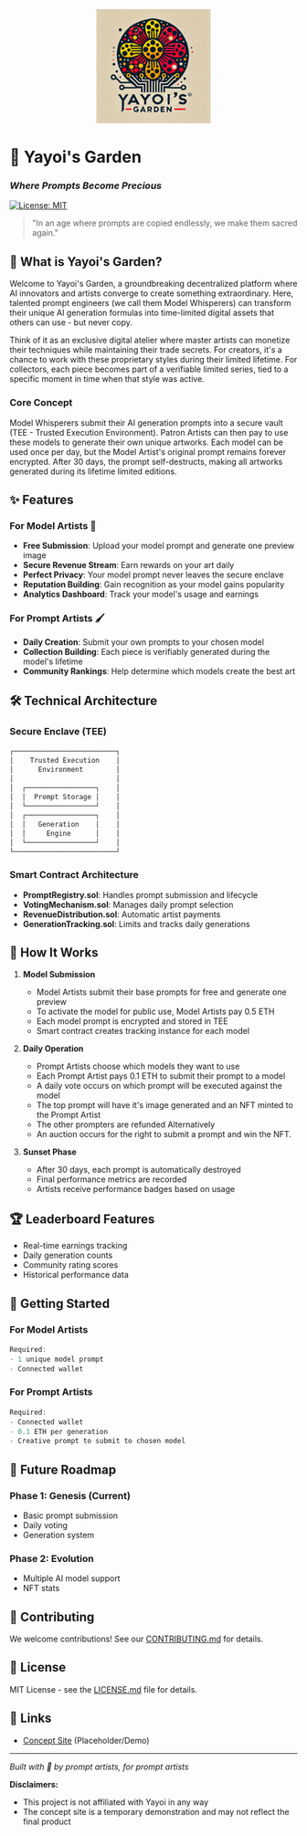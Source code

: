 <p align="center">
  <img src="assets/logo.webp" alt="Yayoi's Garden Logo" width="200"/>
</p>

# 🎨 Yayoi's Garden
### _Where Prompts Become Precious_

[![License: MIT](https://img.shields.io/badge/License-MIT-blue.svg)](LICENSE.md)

> "In an age where prompts are copied endlessly, we make them sacred again."

## 🌟 What is Yayoi's Garden?

Welcome to Yayoi's Garden, a groundbreaking decentralized platform where AI innovators and artists converge to create something extraordinary. Here, talented prompt engineers (we call them Model Whisperers) can transform their unique AI generation formulas into time-limited digital assets that others can use - but never copy.

Think of it as an exclusive digital atelier where master artists can monetize their techniques while maintaining their trade secrets. For creators, it's a chance to work with these proprietary styles during their limited lifetime. For collectors, each piece becomes part of a verifiable limited series, tied to a specific moment in time when that style was active.

### Core Concept
Model Whisperers submit their AI generation prompts into a secure vault (TEE - Trusted Execution Environment). Patron Artists can then pay to use these models to generate their own unique artworks. Each model can be used once per day, but the Model Artist's original prompt remains forever encrypted. After 30 days, the prompt self-destructs, making all artworks generated during its lifetime limited editions.

## ✨ Features

### For Model Artists 🎨
- **Free Submission**: Upload your model prompt and generate one preview image
- **Secure Revenue Stream**: Earn rewards on your art daily
- **Perfect Privacy**: Your model prompt never leaves the secure enclave
- **Reputation Building**: Gain recognition as your model gains popularity
- **Analytics Dashboard**: Track your model's usage and earnings

### For Prompt Artists 🖌
- **Daily Creation**: Submit your own prompts to your chosen model
- **Collection Building**: Each piece is verifiably generated during the model's lifetime
- **Community Rankings**: Help determine which models create the best art

## 🛠 Technical Architecture

### Secure Enclave (TEE)
```
┌─────────────────────────┐
│    Trusted Execution    │
│      Environment        │
│                         │
│  ┌─────────────────┐    │
│  │  Prompt Storage │    │
│  └─────────────────┘    │
│  ┌─────────────────┐    │
│  │   Generation    │    │
│  │     Engine      │    │
│  └─────────────────┘    │
└─────────────────────────┘
```

### Smart Contract Architecture
- **PromptRegistry.sol**: Handles prompt submission and lifecycle
- **VotingMechanism.sol**: Manages daily prompt selection
- **RevenueDistribution.sol**: Automatic artist payments
- **GenerationTracking.sol**: Limits and tracks daily generations

## 💫 How It Works

1. **Model Submission**
   - Model Artists submit their base prompts for free and generate one preview
   - To activate the model for public use, Model Artists pay 0.5 ETH
   - Each model prompt is encrypted and stored in TEE
   - Smart contract creates tracking instance for each model

2. **Daily Operation**
   - Prompt Artists choose which models they want to use
   - Each Prompt Artist pays 0.1 ETH to submit their prompt to a model
   - A daily vote occurs on which prompt will be executed against the model
   - The top prompt will have it's image generated and an NFT minted to the Prompt Artist
   - The other prompters are refunded
   Alternatively
   - An auction occurs for the right to submit a prompt and win the NFT.

3. **Sunset Phase**
   - After 30 days, each prompt is automatically destroyed
   - Final performance metrics are recorded
   - Artists receive performance badges based on usage

## 🏆 Leaderboard Features
- Real-time earnings tracking
- Daily generation counts
- Community rating scores
- Historical performance data

## 🚀 Getting Started

### For Model Artists
```javascript
Required:
- 1 unique model prompt
- Connected wallet
```

### For Prompt Artists
```javascript
Required:
- Connected wallet
- 0.1 ETH per generation
- Creative prompt to submit to chosen model
```

## 🔮 Future Roadmap

### Phase 1: Genesis (Current)
- Basic prompt submission
- Daily voting
- Generation system

### Phase 2: Evolution
- Multiple AI model support
- NFT stats

## 🤝 Contributing

We welcome contributions! See our [CONTRIBUTING.md](CONTRIBUTING.md) for details.

## 📜 License

MIT License - see the [LICENSE.md](LICENSE.md) file for details.

## 🔗 Links
- [Concept Site](v0-yayoi-s-garden-qja17lcgri3.vercel.app) (Placeholder/Demo)

---
*Built with 💜 by prompt artists, for prompt artists*

**Disclaimers:**
- This project is not affiliated with Yayoi in any way
- The concept site is a temporary demonstration and may not reflect the final product

